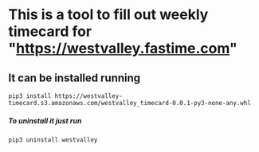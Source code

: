 

# This is a tool to fill out weekly timecard for "https://westvalley.fastime.com"



## It can be installed running

`pip3 install https://westvalley-timecard.s3.amazonaws.com/westvalley_timecard-0.0.1-py3-none-any.whl`



##### To uninstall it just run 

`pip3 uninstall westvalley`